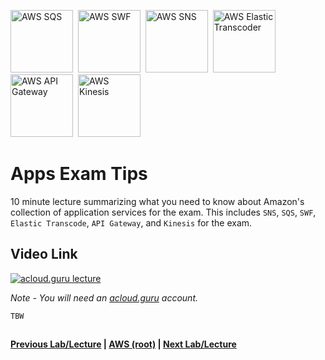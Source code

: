 <img src="https://i.imgur.com/jDVKrPq.png" height="100" title="AWS SQS" />&nbsp;
<img src="https://i.imgur.com/p4Fd1bv.png" height="100" title="AWS SWF" />&nbsp;
<img src="https://i.imgur.com/XylaLYv.png" height="100" title="AWS SNS" />&nbsp;
<img src="https://i.imgur.com/CXndVd9.png" height="100" title="AWS Elastic Transcoder" />&nbsp;
<img src="https://i.imgur.com/65Y0F0D.png" height="100" title="AWS API Gateway" />&nbsp;
<img src="https://i.imgur.com/uwXHG63.png" height="100" title="AWS Kinesis" />


Apps Exam Tips
======

10 minute lecture summarizing what you need to know about Amazon's collection of application services for the exam. This
includes `SNS`, `SQS`, `SWF`, `Elastic Transcode`, `API Gateway`, and `Kinesis` for the exam.
 
  
## Video Link

[![acloud.guru lecture](https://i.imgur.com/h9v81Hg.png)](https://acloud.guru/course/aws-certified-solutions-architect-associate/learn/application-services/summary/watch)

*Note - You will need an [acloud.guru](acloud.guru) account.*


    TBW


## 

**[Previous Lab/Lecture](apps-kinesis-lab.md) | [AWS (root)](../readme.adoc) | [Next Lab/Lecture](apps-exam-tips.md)**
